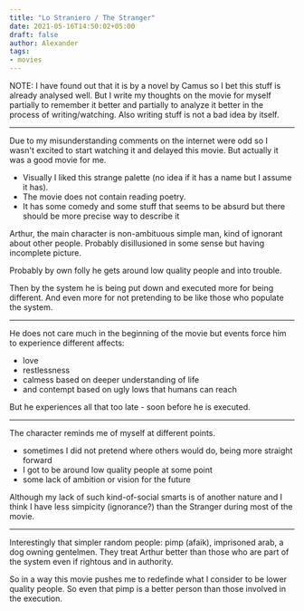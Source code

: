 ```yaml
---
title: "Lo Straniero / The Stranger"
date: 2021-05-16T14:50:02+05:00
draft: false
author: Alexander
tags:
- movies
---
```



NOTE: I have found out that it is by a novel by Camus so I bet this stuff is already analysed well.
But I write my thoughts on the movie for myself partially to remember it better and partially
to analyze it better in the process of writing/watching.
Also writing stuff is not a bad idea by itself.

---

Due to my misunderstanding comments on the internet were odd so I wasn't excited to start watching it and delayed this movie.
But actually it was a good movie for me.

- Visually I liked this strange palette (no idea if it has a name but I assume it has).
- The movie does not contain reading poetry.
- It has some comedy and some stuff that seems to be absurd but there should be more precise way to describe it

Arthur, the main character is non-ambituous simple man, kind of ignorant about other people.
Probably disillusioned in some sense but having incomplete picture.

Probably by own folly he gets around low quality people and into trouble.

Then by the system he is being put down and executed more for being different.
And even more for not pretending to be like those who populate the system.

---

He does not care much in the beginning of the movie but events force him to experience different affects:

- love
- restlessness
- calmess based on deeper understanding of life
- and contempt based on ugly lows that humans can reach

But he experiences all that too late - soon before he is executed.

---

The character reminds me of myself at different points.

- sometimes I did not pretend where others would do, being more straight forward
- I got to be around low quality people at some point
- some lack of ambition or vision for the future

Although my lack of such kind-of-social smarts is of another nature and I think I have less simpicity (ignorance?) than the Stranger during most of the movie.

---

Interestingly that simpler random people: pimp (afaik), imprisoned arab, a dog owning gentelmen.
They treat Arthur better than those who are part of the system even if rightous and in authority.

So in a way this movie pushes me to redefinde what I consider to be lower quality people.
So even that pimp is a better person than those involved in the execution.
